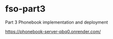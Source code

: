 # fso-part3
Part 3 Phonebook implementation and deployment

https://phonebook-server-pbq0.onrender.com/
